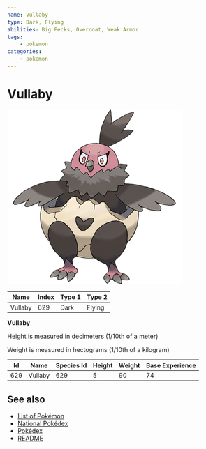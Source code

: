 ```yaml
---
name: Vullaby
type: Dark, Flying
abilities: Big Pecks, Overcoat, Weak Armor
tags:
    - pokemon
categories:
    - pokemon
---
```


# Vullaby


![Vullaby](images/629.png)

| **Name** | **Index** | **Type 1** | **Type 2** |
|----|----|----|----|
| Vullaby | 629 | Dark | Flying  |

**Vullaby** 


Height is measured in decimeters (1/10th of a meter)

Weight is measured in hectograms (1/10th of a kilogram)

| **Id** | **Name** | **Species Id** | **Height** | **Weight** | **Base Experience** |
|--------|----------|----------------|------------|------------|---------------------|
| 629 | Vullaby | 629 | 5 | 90 | 74 |


## See also

- [List of Pokémon](../pokemon.md)
- [National Pokédex](../national_pokedex.md)
- [Pokédex](../pokedex.md)
- [README](../README.md)
